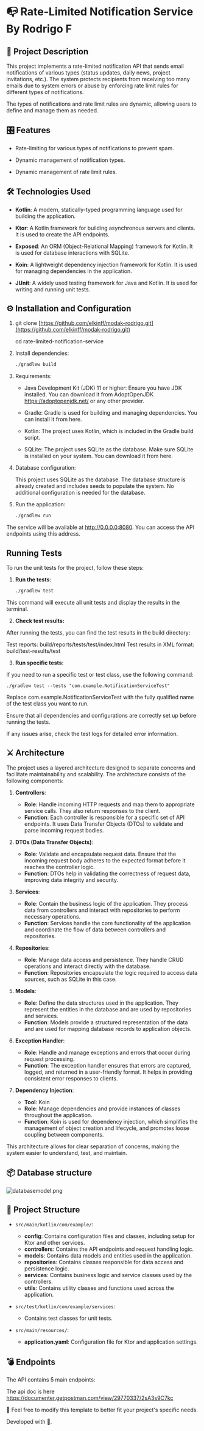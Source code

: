 # 📭 Rate-Limited Notification Service By Rodrigo F

## 📄 Project Description

This project implements a rate-limited notification API that sends email notifications of various types (status updates, daily news, project invitations, etc.). The system protects recipients from receiving too many emails due to system errors or abuse by enforcing rate limit rules for different types of notifications.

The types of notifications and rate limit rules are dynamic, allowing users to define and manage them as needed.

## 🎛️ Features
- Rate-limiting for various types of notifications to prevent spam.


- Dynamic management of notification types.


- Dynamic management of rate limit rules.

## 🛠️ Technologies Used

- **Kotlin**: A modern, statically-typed programming language used for building the application.


- **Ktor**: A Kotlin framework for building asynchronous servers and clients. It is used to create the API endpoints.


- **Exposed**: An ORM (Object-Relational Mapping) framework for Kotlin. It is used for database interactions with SQLite.


- **Koin**: A lightweight dependency injection framework for Kotlin. It is used for managing dependencies in the application.


- **JUnit**: A widely used testing framework for Java and Kotlin. It is used for writing and running unit tests.


## ⚙️ Installation and Configuration

1. git clone [https://github.com/elkinff/modak-rodrigo.git](https://github.com/elkinff/modak-rodrigo.git)

    cd rate-limited-notification-service


2. Install dependencies: 
    ```sh
    ./gradlew build

3. Requirements:

   * Java Development Kit (JDK) 11 or higher: Ensure you have JDK installed. You can download it from AdoptOpenJDK https://adoptopenjdk.net/ or any other provider.
   

   * Gradle: Gradle is used for building and managing dependencies. You can install it from here.

   
   * Kotlin: The project uses Kotlin, which is included in the Gradle build script.

   
   * SQLite: The project uses SQLite as the database. Make sure SQLite is installed on your system. You can download it from here.


4. Database configuration:

   This project uses SQLite as the database. The database structure is already created and includes seeds to populate the system. No additional configuration is needed for the database.


5. Run the application:

    ```sh
   ./gradlew run

  The service will be available at http://0.0.0.0:8080. You can access the API endpoints using this address.
    
## Running Tests

To run the unit tests for the project, follow these steps:

1. **Run the tests**:
   ```sh
   ./gradlew test

This command will execute all unit tests and display the results in the terminal.

2. **Check test results:**

After running the tests, you can find the test results in the build directory:

Test reports: build/reports/tests/test/index.html
Test results in XML format: build/test-results/test


3. **Run specific tests**:

If you need to run a specific test or test class, use the following command:

    
    ./gradlew test --tests "com.example.NotificationServiceTest"


Replace com.example.NotificationServiceTest with the fully qualified name of the test class you want to run.

Ensure that all dependencies and configurations are correctly set up before running the tests. 

If any issues arise, check the test logs for detailed error information.

## ⚔️ Architecture

The project uses a layered architecture designed to separate concerns and facilitate maintainability and scalability. The architecture consists of the following components:

1. **Controllers**:
    - **Role**: Handle incoming HTTP requests and map them to appropriate service calls. They also return responses to the client.
    - **Function**: Each controller is responsible for a specific set of API endpoints. It uses Data Transfer Objects (DTOs) to validate and parse incoming request bodies.


2. **DTOs (Data Transfer Objects)**:
    - **Role**: Validate and encapsulate request data. Ensure that the incoming request body adheres to the expected format before it reaches the controller logic.
    - **Function**: DTOs help in validating the correctness of request data, improving data integrity and security.


3. **Services**:
    - **Role**: Contain the business logic of the application. They process data from controllers and interact with repositories to perform necessary operations.
    - **Function**: Services handle the core functionality of the application and coordinate the flow of data between controllers and repositories.


4. **Repositories**:
    - **Role**: Manage data access and persistence. They handle CRUD operations and interact directly with the database.
    - **Function**: Repositories encapsulate the logic required to access data sources, such as SQLite in this case.


5. **Models**:
    - **Role**: Define the data structures used in the application. They represent the entities in the database and are used by repositories and services.
    - **Function**: Models provide a structured representation of the data and are used for mapping database records to application objects.


6. **Exception Handler**:
    - **Role**: Handle and manage exceptions and errors that occur during request processing.
    - **Function**: The exception handler ensures that errors are captured, logged, and returned in a user-friendly format. It helps in providing consistent error responses to clients.



7. **Dependency Injection**:
    - **Tool**: Koin
    - **Role**: Manage dependencies and provide instances of classes throughout the application.
    - **Function**: Koin is used for dependency injection, which simplifies the management of object creation and lifecycle, and promotes loose coupling between components.

This architecture allows for clear separation of concerns, making the system easier to understand, test, and maintain.


## 📦 Database structure

![databasemodel.png](databasemodel.png)


## 🪩 Project Structure

- `src/main/kotlin/com/example/`:
   - **config**: Contains configuration files and classes, including setup for Ktor and other services.
   - **controllers**: Contains the API endpoints and request handling logic.
   - **models**: Contains data models and entities used in the application.
   - **repositories**: Contains classes responsible for data access and persistence logic.
   - **services**: Contains business logic and service classes used by the controllers.
   - **utils**: Contains utility classes and functions used across the application.



- `src/test/kotlin/com/example/services`:
   - Contains test classes for unit tests.


- `src/main/resources/`:
   - **application.yaml**: Configuration file for Ktor and application settings.

## 💣 Endpoints
The API contains 5 main endpoints:

The api doc is here https://documenter.getpostman.com/view/29770337/2sA3s9C7kc


📝 Feel free to modify this template to better fit your project's specific needs. 

Developed with 🖤.
